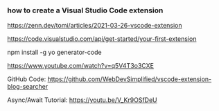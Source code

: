 ### how to create a Visual Studio Code extension
https://zenn.dev/tomi/articles/2021-03-26-vscode-extension

https://code.visualstudio.com/api/get-started/your-first-extension

npm install -g yo generator-code


https://www.youtube.com/watch?v=q5V4T3o3CXE

GitHub Code: https://github.com/WebDevSimplified/vscode-extension-blog-searcher

Async/Await Tutorial: https://youtu.be/V_Kr9OSfDeU
